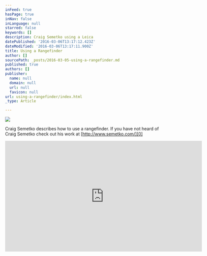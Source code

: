 ```yaml
---
inFeed: true
hasPage: true
inNav: false
inLanguage: null
starred: false
keywords: []
description: Craig Semetko using a Leica
datePublished: '2016-03-06T13:17:12.423Z'
dateModified: '2016-03-06T13:17:11.900Z'
title: Using a Rangefinder
author: []
sourcePath: _posts/2016-03-05-using-a-rangefinder.md
published: true
authors: []
publisher:
  name: null
  domain: null
  url: null
  favicon: null
url: using-a-rangefinder/index.html
_type: Article

---
```

![](https://s3-us-west-2.amazonaws.com/the-grid-img/p/afdacdeed2df6d66ac6abe68ffd652df214552fe.jpg)

Craig Semetko describes how to use a rangefinder. If you have not heard of Craig Semetko check out his work at [http://www.semetko.com/][0]

<iframe width="640" height="360" src="https://www.youtube.com/embed/neN2QxYWj_w" frameborder="0" allowfullscreen="allowfullscreen" style=""></iframe>



[0]: http://www.semetko.com/